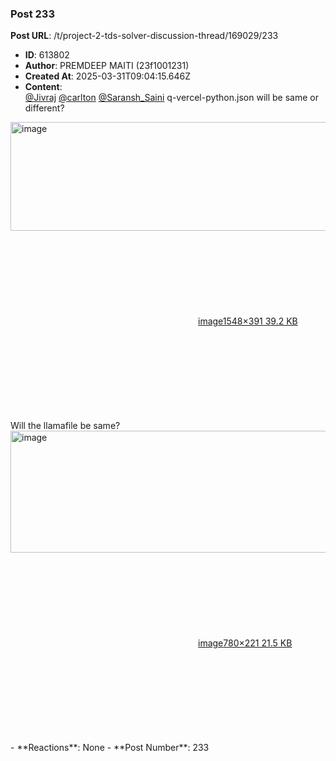 ### Post 233
**Post URL**: /t/project-2-tds-solver-discussion-thread/169029/233
- **ID**: 613802
- **Author**: PREMDEEP MAITI (23f1001231)
- **Created At**: 2025-03-31T09:04:15.646Z
- **Content**:  
  <a class="mention" href="/u/jivraj">@Jivraj</a> <a class="mention" href="/u/carlton">@carlton</a> <a class="mention" href="/u/saransh_saini">@Saransh_Saini</a>
q-vercel-python.json will be same or different?
<div class="lightbox-wrapper"><a class="lightbox" href="https://europe1.discourse-cdn.com/flex013/uploads/iitm/original/3X/a/e/ae3db1558c1c853137da1bcaead90e53cd7b3e0e.png" data-download-href="/uploads/short-url/oRpfRC7kEJsdjV2TczBImH3irVk.png?dl=1" title="image" rel="noopener nofollow ugc"><img src="https://europe1.discourse-cdn.com/flex013/uploads/iitm/optimized/3X/a/e/ae3db1558c1c853137da1bcaead90e53cd7b3e0e_2_690x174.png" alt="image" data-base62-sha1="oRpfRC7kEJsdjV2TczBImH3irVk" width="690" height="174" srcset="https://europe1.discourse-cdn.com/flex013/uploads/iitm/optimized/3X/a/e/ae3db1558c1c853137da1bcaead90e53cd7b3e0e_2_690x174.png, https://europe1.discourse-cdn.com/flex013/uploads/iitm/optimized/3X/a/e/ae3db1558c1c853137da1bcaead90e53cd7b3e0e_2_1035x261.png 1.5x, https://europe1.discourse-cdn.com/flex013/uploads/iitm/optimized/3X/a/e/ae3db1558c1c853137da1bcaead90e53cd7b3e0e_2_1380x348.png 2x" data-dominant-color="24282D"><div class="meta"><svg class="fa d-icon d-icon-far-image svg-icon" aria-hidden="true"><use href="#far-image"></use></svg><span class="filename">image</span><span class="informations">1548×391 39.2 KB</span><svg class="fa d-icon d-icon-discourse-expand svg-icon" aria-hidden="true"><use href="#discourse-expand"></use></svg></div></a></div>
Will the llamafile be same?<br>
<div class="lightbox-wrapper"><a class="lightbox" href="https://europe1.discourse-cdn.com/flex013/uploads/iitm/original/3X/d/7/d7cac5f5c3125be67b63fec21c325396bc97a549.png" data-download-href="/uploads/short-url/uMZ5WDcbdJBvVTReEuQYRbQFkFP.png?dl=1" title="image" rel="noopener nofollow ugc"><img src="https://europe1.discourse-cdn.com/flex013/uploads/iitm/original/3X/d/7/d7cac5f5c3125be67b63fec21c325396bc97a549.png" alt="image" data-base62-sha1="uMZ5WDcbdJBvVTReEuQYRbQFkFP" width="690" height="195" data-dominant-color="2D3237"><div class="meta"><svg class="fa d-icon d-icon-far-image svg-icon" aria-hidden="true"><use href="#far-image"></use></svg><span class="filename">image</span><span class="informations">780×221 21.5 KB</span><svg class="fa d-icon d-icon-discourse-expand svg-icon" aria-hidden="true"><use href="#discourse-expand"></use></svg></div></a></div>
- **Reactions**: None
- **Post Number**: 233

